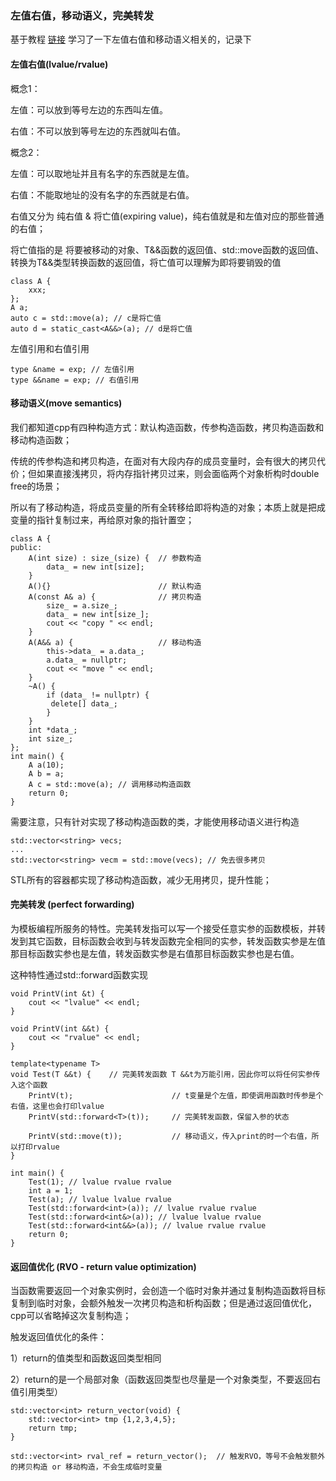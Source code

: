 ### 左值右值，移动语义，完美转发
基于教程 [链接](https://github.com/0voice/cpp_new_features/blob/main/%E5%AD%A6%E4%B9%A0%E7%AC%94%E8%AE%B0%EF%BC%9AC++%2011%E6%96%B0%E7%89%B9%E6%80%A7.md#c11%E6%96%B0%E7%89%B9%E6%80%A7%E4%B9%8B%E5%B7%A6%E5%80%BC%E5%BC%95%E7%94%A8%E5%8F%B3%E5%80%BC%E5%BC%95%E7%94%A8%E7%A7%BB%E5%8A%A8%E8%AF%AD%E4%B9%89%E5%AE%8C%E7%BE%8E%E8%BD%AC%E5%8F%91) 学习了一下左值右值和移动语义相关的，记录下
#### 左值右值(lvalue/rvalue)
概念1：

左值：可以放到等号左边的东西叫左值。

右值：不可以放到等号左边的东西就叫右值。

概念2：

左值：可以取地址并且有名字的东西就是左值。

右值：不能取地址的没有名字的东西就是右值。

右值又分为 纯右值 & 将亡值(expiring value)，纯右值就是和左值对应的那些普通的右值；

将亡值指的是 将要被移动的对象、T&&函数的返回值、std::move函数的返回值、转换为T&&类型转换函数的返回值，将亡值可以理解为即将要销毁的值

```
class A {
    xxx;
};
A a;
auto c = std::move(a); // c是将亡值
auto d = static_cast<A&&>(a); // d是将亡值
```
左值引用和右值引用
```
type &name = exp; // 左值引用
type &&name = exp; // 右值引用
```

#### 移动语义(move semantics)
我们都知道cpp有四种构造方式：默认构造函数，传参构造函数，拷贝构造函数和移动构造函数；

传统的传参构造和拷贝构造，在面对有大段内存的成员变量时，会有很大的拷贝代价；但如果直接浅拷贝，将内存指针拷贝过来，则会面临两个对象析构时double free的场景；

所以有了移动构造，将成员变量的所有全转移给即将构造的对象；本质上就是把成变量的指针复制过来，再给原对象的指针置空；

```
class A {
public:
    A(int size) : size_(size) {  // 参数构造
        data_ = new int[size];
    }
    A(){}                        // 默认构造
    A(const A& a) {              // 拷贝构造
        size_ = a.size_;
        data_ = new int[size_];
        cout << "copy " << endl;
    }
    A(A&& a) {                   // 移动构造
        this->data_ = a.data_;
        a.data_ = nullptr;
        cout << "move " << endl;
    }
    ~A() {
        if (data_ != nullptr) {
         delete[] data_;
        }
    }
    int *data_;
    int size_;
};
int main() {
    A a(10);
    A b = a;
    A c = std::move(a); // 调用移动构造函数
    return 0;
}
```
需要注意，只有针对实现了移动构造函数的类，才能使用移动语义进行构造
```
std::vector<string> vecs;
...
std::vector<string> vecm = std::move(vecs); // 免去很多拷贝
```
STL所有的容器都实现了移动构造函数，减少无用拷贝，提升性能；

#### 完美转发 (perfect forwarding)
为模板编程所服务的特性。完美转发指可以写一个接受任意实参的函数模板，并转发到其它函数，目标函数会收到与转发函数完全相同的实参，转发函数实参是左值那目标函数实参也是左值，转发函数实参是右值那目标函数实参也是右值。

这种特性通过std::forward函数实现
```
void PrintV(int &t) {
    cout << "lvalue" << endl;
}

void PrintV(int &&t) {
    cout << "rvalue" << endl;
}

template<typename T>
void Test(T &&t) {    // 完美转发函数 T &&t为万能引用，因此你可以将任何实参传入这个函数
    PrintV(t);                      // t变量是个左值，即使调用函数时传参是个右值，这里也会打印lvalue
    PrintV(std::forward<T>(t));     // 完美转发函数，保留入参的状态

    PrintV(std::move(t));           // 移动语义，传入print的时一个右值，所以打印rvalue
}

int main() {
    Test(1); // lvalue rvalue rvalue
    int a = 1;
    Test(a); // lvalue lvalue rvalue
    Test(std::forward<int>(a)); // lvalue rvalue rvalue
    Test(std::forward<int&>(a)); // lvalue lvalue rvalue
    Test(std::forward<int&&>(a)); // lvalue rvalue rvalue
    return 0;
}
```


#### 返回值优化 (RVO - return value optimization)

当函数需要返回一个对象实例时，会创造一个临时对象并通过复制构造函数将目标复制到临时对象，会额外触发一次拷贝构造和析构函数；但是通过返回值优化，cpp可以省略掉这次复制构造；

触发返回值优化的条件：

1）return的值类型和函数返回类型相同

2）return的是一个局部对象（函数返回类型也尽量是一个对象类型，不要返回右值引用类型）

```
std::vector<int> return_vector(void) {
    std::vector<int> tmp {1,2,3,4,5};
    return tmp;
}

std::vector<int> rval_ref = return_vector();  // 触发RVO，等号不会触发额外的拷贝构造 or 移动构造，不会生成临时变量
```
